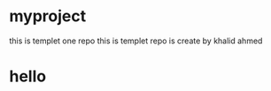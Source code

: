 # myproject
this is templet one  repo
this is templet repo is create by khalid ahmed 
<h1>hello</h1>
